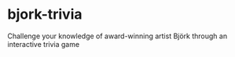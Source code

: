 # bjork-trivia
Challenge your knowledge of award-winning artist Björk through an interactive trivia game 
